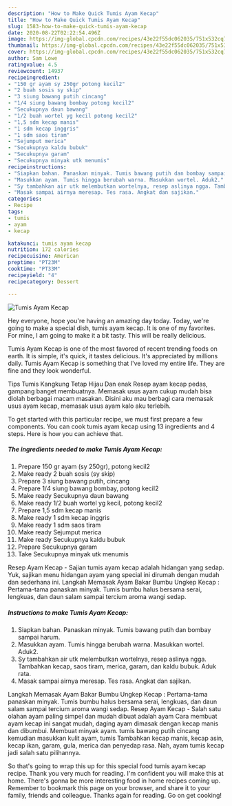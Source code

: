 ```yaml
---
description: "How to Make Quick Tumis Ayam Kecap"
title: "How to Make Quick Tumis Ayam Kecap"
slug: 1583-how-to-make-quick-tumis-ayam-kecap
date: 2020-08-22T02:22:54.496Z
image: https://img-global.cpcdn.com/recipes/43e22f55dc062035/751x532cq70/tumis-ayam-kecap-foto-resep-utama.jpg
thumbnail: https://img-global.cpcdn.com/recipes/43e22f55dc062035/751x532cq70/tumis-ayam-kecap-foto-resep-utama.jpg
cover: https://img-global.cpcdn.com/recipes/43e22f55dc062035/751x532cq70/tumis-ayam-kecap-foto-resep-utama.jpg
author: Sam Lowe
ratingvalue: 4.5
reviewcount: 14937
recipeingredient:
- "150 gr ayam sy 250gr potong kecil2"
- "2 buah sosis sy skip"
- "3 siung bawang putih cincang"
- "1/4 siung bawang bombay potong kecil2"
- "Secukupnya daun bawang"
- "1/2 buah wortel yg kecil potong kecil2"
- "1,5 sdm kecap manis"
- "1 sdm kecap inggris"
- "1 sdm saos tiram"
- "Sejumput merica"
- "Secukupnya kaldu bubuk"
- "Secukupnya garam"
- "Secukupnya minyak utk menumis"
recipeinstructions:
- "Siapkan bahan. Panaskan minyak. Tumis bawang putih dan bombay sampai harum."
- "Masukkan ayam. Tumis hingga berubah warna. Masukkan wortel. Aduk2."
- "Sy tambahkan air utk melembutkan wortelnya, resep aslinya ngga. Tambahkan kecap, saos tiram, merica, garam, dan kaldu bubuk. Aduk rata."
- "Masak sampai airnya meresap. Tes rasa. Angkat dan sajikan."
categories:
- Recipe
tags:
- tumis
- ayam
- kecap

katakunci: tumis ayam kecap 
nutrition: 172 calories
recipecuisine: American
preptime: "PT23M"
cooktime: "PT33M"
recipeyield: "4"
recipecategory: Dessert

---
```



![Tumis Ayam Kecap](https://img-global.cpcdn.com/recipes/43e22f55dc062035/751x532cq70/tumis-ayam-kecap-foto-resep-utama.jpg)

Hey everyone, hope you're having an amazing day today. Today, we're going to make a special dish, tumis ayam kecap. It is one of my favorites. For mine, I am going to make it a bit tasty. This will be really delicious.

Tumis Ayam Kecap is one of the most favored of recent trending foods on earth. It is simple, it's quick, it tastes delicious. It's appreciated by millions daily. Tumis Ayam Kecap is something that I've loved my entire life. They are fine and they look wonderful.

Tips Tumis Kangkung Tetap Hijau Dan enak Resep ayam kecap pedas, gampang banget membuatnya. Memasak usus ayam cukup mudah bisa diolah berbagai macam masakan. Disini aku mau berbagi cara memasak usus ayam kecap, memasak usus ayam kalo aku terlebih.


To get started with this particular recipe, we must first prepare a few components. You can cook tumis ayam kecap using 13 ingredients and 4 steps. Here is how you can achieve that.

<!--inarticleads1-->

##### The ingredients needed to make Tumis Ayam Kecap:

1. Prepare 150 gr ayam (sy 250gr), potong kecil2
1. Make ready 2 buah sosis (sy skip)
1. Prepare 3 siung bawang putih, cincang
1. Prepare 1/4 siung bawang bombay, potong kecil2
1. Make ready Secukupnya daun bawang
1. Make ready 1/2 buah wortel yg kecil, potong kecil2
1. Prepare 1,5 sdm kecap manis
1. Make ready 1 sdm kecap inggris
1. Make ready 1 sdm saos tiram
1. Make ready Sejumput merica
1. Make ready Secukupnya kaldu bubuk
1. Prepare Secukupnya garam
1. Take Secukupnya minyak utk menumis


Resep Ayam Kecap - Sajian tumis ayam kecap adalah hidangan yang sedap. Yuk, sajikan menu hidangan ayam yang special ini dirumah dengan mudah dan sederhana ini. Langkah Memasak Ayam Bakar Bumbu Ungkep Kecap : Pertama-tama panaskan minyak. Tumis bumbu halus bersama serai, lengkuas, dan daun salam sampai tercium aroma wangi sedap. 

<!--inarticleads2-->

##### Instructions to make Tumis Ayam Kecap:

1. Siapkan bahan. Panaskan minyak. Tumis bawang putih dan bombay sampai harum.
1. Masukkan ayam. Tumis hingga berubah warna. Masukkan wortel. Aduk2.
1. Sy tambahkan air utk melembutkan wortelnya, resep aslinya ngga. Tambahkan kecap, saos tiram, merica, garam, dan kaldu bubuk. Aduk rata.
1. Masak sampai airnya meresap. Tes rasa. Angkat dan sajikan.


Langkah Memasak Ayam Bakar Bumbu Ungkep Kecap : Pertama-tama panaskan minyak. Tumis bumbu halus bersama serai, lengkuas, dan daun salam sampai tercium aroma wangi sedap. Resep Ayam Kecap - Salah satu olahan ayam paling simpel dan mudah dibuat adalah ayam Cara membuat ayam kecap ini sangat mudah, daging ayam dimasak dengan kecap manis dan dibumbui. Membuat minyak ayam. tumis bawang putih cincang kemudian masukkan kulit ayam, tumis Tambahkan kecap manis, kecap asin, kecap ikan, garam, gula, merica dan penyedap rasa. Nah, ayam tumis kecap jadi salah satu pilihannya. 

So that's going to wrap this up for this special food tumis ayam kecap recipe. Thank you very much for reading. I'm confident you will make this at home. There's gonna be more interesting food in home recipes coming up. Remember to bookmark this page on your browser, and share it to your family, friends and colleague. Thanks again for reading. Go on get cooking!
